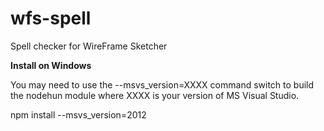 # wfs-spell
Spell checker for WireFrame Sketcher

**Install on Windows**

You may need to use the --msvs_version=XXXX command switch to build the nodehun module where XXXX 
is your version of MS Visual Studio.

npm install --msvs_version=2012
